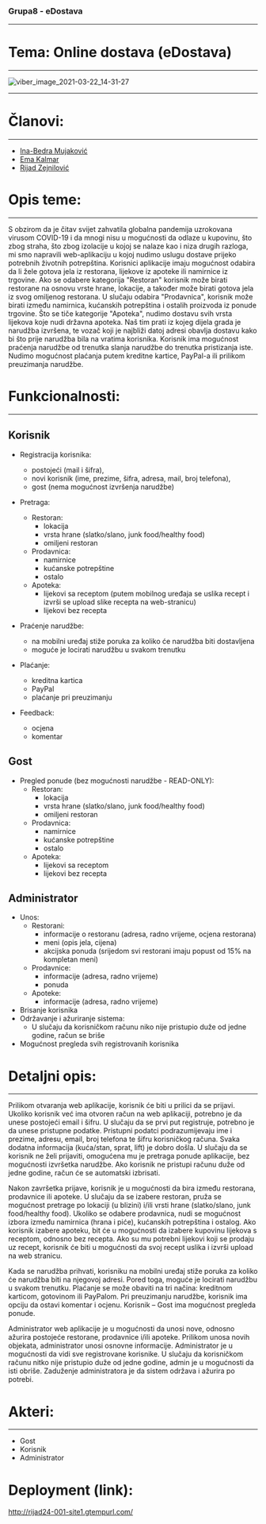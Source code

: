 ### Grupa8 - eDostava
----------------------

# Tema: Online dostava (eDostava)

-------------------------

![viber_image_2021-03-22_14-31-27](https://user-images.githubusercontent.com/73022116/111998118-ff632e80-8b1b-11eb-8c74-00a810c31ca0.png)

-------------------------

# Članovi:

-------------------------

* [Ina-Bedra Mujaković](https://github.com/inamujakovic)
* [Ema Kalmar](https://github.com/ekalmar1)
* [Rijad Zejnilović](https://github.com/Riqui10)

# Opis teme:
-------------------------

S obzirom da je čitav svijet zahvatila globalna pandemija uzrokovana virusom COVID-19 i da mnogi nisu u mogućnosti da odlaze u kupovinu, što zbog straha,
što zbog izolacije u kojoj se nalaze kao i niza drugih razloga, mi smo napravili web-aplikaciju u kojoj nudimo uslugu dostave prijeko potrebnih životnih potrepština.
Korisnici aplikacije imaju mogućnost odabira da li žele gotova jela iz restorana, lijekove iz apoteke ili namirnice iz trgovine.
Ako se odabere kategorija "Restoran" korisnik može birati restorane na osnovu vrste hrane, lokacije, a također može birati gotova jela iz svog omiljenog restorana.
U slučaju odabira "Prodavnica", korisnik može birati između namirnica, kućanskih potrepština i ostalih proizvoda iz ponude trgovine.
Što se tiče kategorije "Apoteka", nudimo dostavu svih vrsta lijekova koje nudi državna apoteka.
Naš tim prati iz kojeg dijela grada je narudžba izvršena, te vozač koji je najbliži datoj adresi obavlja dostavu kako bi što prije narudžba bila na vratima korisnika.
Korisnik ima mogućnost praćenja narudžbe od trenutka slanja narudžbe do trenutka pristizanja iste.
Nudimo mogućnost plaćanja putem kreditne kartice, PayPal-a ili prilikom preuzimanja narudžbe. 

# Funkcionalnosti:
--------------------------

## Korisnik
* Registracija korisnika: 
	- postojeći (mail i šifra),
	- novi korisnik (ime, prezime, šifra, adresa, mail, broj telefona),
	- gost (nema mogućnost izvršenja narudžbe)
* Pretraga:
	- Restoran:
		- lokacija
		- vrsta hrane (slatko/slano, junk food/healthy food)
		- omiljeni restoran
	- Prodavnica:
		- namirnice
		- kućanske potrepštine
		- ostalo
	- Apoteka:
		- lijekovi sa receptom (putem mobilnog uređaja se uslika recept i izvrši se upload slike recepta na web-stranicu) 
		- lijekovi bez recepta  
 
* Praćenje narudžbe:
	- na mobilni uređaj stiže poruka za koliko će narudžba biti dostavljena 
	- moguće je locirati narudžbu u svakom trenutku
* Plaćanje:
	- kreditna kartica
	- PayPal
	- plaćanje pri preuzimanju
* Feedback:
	- ocjena
	- komentar

## Gost
* Pregled ponude (bez mogućnosti narudžbe - READ-ONLY):
	- Restoran:
		- lokacija
		- vrsta hrane (slatko/slano, junk food/healthy food)
		- omiljeni restoran
	- Prodavnica:
		- namirnice
		- kućanske potrepštine
		- ostalo
	- Apoteka:
		- lijekovi sa receptom
		- lijekovi bez recepta

## Administrator
* Unos:
	- Restorani:
		- informacije o restoranu (adresa, radno vrijeme, ocjena restorana)
		- meni (opis jela, cijena)
		- akcijska ponuda (srijedom svi restorani imaju popust od 15% na kompletan meni)
	- Prodavnice:
		- informacije (adresa, radno vrijeme)
		- ponuda
	- Apoteke:
		- informacije (adresa, radno vrijeme)
* Brisanje korisnika
* Održavanje i ažuriranje sistema:
	- U slučaju da korisničkom računu niko nije pristupio duže od jedne godine, račun se briše
* Mogućnost pregleda svih registrovanih korisnika

# Detaljni opis:
--------------------------

Prilikom otvaranja web aplikacije, korisnik će biti u prilici da se prijavi. Ukoliko korisnik već ima otvoren račun na web aplikaciji, potrebno je da unese postojeći email i šifru. U slučaju da se prvi put registruje, potrebno je da unese pristupne podatke. Pristupni podatci podrazumijevaju ime i prezime, adresu, email, broj telefona te šifru korisničkog računa. Svaka dodatna informacija (kuća/stan, sprat, lift) je dobro došla. U slučaju da se korisnik ne želi prijaviti, omogućena mu je pretraga ponude aplikacije, bez mogućnosti izvršetka narudžbe. Ako korisnik ne pristupi računu duže od jedne godine, račun će se automatski izbrisati.

Nakon završetka prijave, korisnik je u mogućnosti da bira između restorana, prodavnice ili apoteke. U slučaju da se izabere restoran, pruža se mogućnost pretrage po lokaciji (u blizini) i/ili vrsti hrane (slatko/slano, junk food/healthy food). Ukoliko se odabere prodavnica, nudi se mogućnost izbora između namirnica (hrana i piće), kućanskih potrepština i ostalog. Ako korisnik izabere apoteku, bit će u mogućnosti da izabere kupovinu lijekova s receptom, odnosno bez recepta. Ako su mu potrebni lijekovi koji se prodaju uz recept, korisnik će biti u mogućnosti da svoj recept uslika i izvrši upload na web stranicu. 

Kada se narudžba prihvati, korisniku na mobilni uređaj stiže poruka za koliko će narudžba biti na njegovoj adresi. Pored toga, moguće je locirati narudžbu u svakom trenutku. Plaćanje se može obaviti na tri načina: kreditnom karticom, gotovinom ili PayPalom. Pri preuzimanju narudžbe, korisnik ima opciju da ostavi komentar i ocjenu. Korisnik – Gost ima mogućnost pregleda ponude.

Administrator web aplikacije je u mogućnosti da unosi nove, odnosno ažurira postojeće restorane, prodavnice i/ili apoteke. Prilikom unosa novih objekata, administrator unosi osnovne informacije. Administrator je u mogućnosti da vidi sve registrovane korisnike. U slučaju da korisničkom računu nitko nije pristupio duže od jedne godine, admin je u mogućnosti da isti obriše. Zaduženje administratora je da sistem održava i ažurira po potrebi.

# Akteri:
--------------------------

* Gost
* Korisnik
* Administrator


# Deployment (link):
http://rijad24-001-site1.gtempurl.com/
